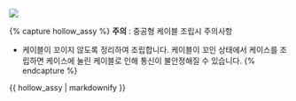 
![](/assets/images/dxl/x/x-series_cable_assembly.png)

{% capture hollow_assy %}
**주의** : 중공형 케이블 조립시 주의사항 
- 케이블이 꼬이지 않도록 정리하여 조립합니다. 케이블이 꼬인 상태에서 케이스를 조립하면 케이스에 눌린 케이블로 인해 통신이 불안정해질 수 있습니다.
{% endcapture %}

<div class="notice--warning">{{ hollow_assy | markdownify }}</div>
